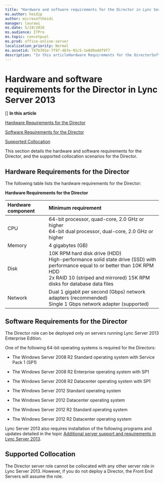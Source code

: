 ```yaml
---
title: "Hardware and software requirements for the Director in Lync Server 2013"
ms.author: heidip
author: microsoftheidi
manager: laurawi
ms.date: 5/19/2016
ms.audience: ITPro
ms.topic: concetpual
ms.prod: office-online-server
localization_priority: Normal
ms.assetid: 747b701e-7f97-46fe-91c5-1e8d9addf9f7
description: "In this articleHardware Requirements for the DirectorSoftware Requirements for the DirectorSupported Collocation"
---
```


# Hardware and software requirements for the Director in Lync Server 2013
[]
 **In this article**
  
[Hardware Requirements for the Director](#sectionSection0)
  
[Software Requirements for the Director](#sectionSection1)
  
[Supported Collocation](#sectionSection2)
  
This section details the hardware and software requirements for the Director, and the supported collocation scenarios for the Director.
  
## Hardware Requirements for the Director
<a name="sectionSection0"> </a>

The following table lists the hardware requirements for the Director:
  
**Hardware Requirements for the Director**

|**Hardware component**|**Minimum requirement**|
|:-----|:-----|
|CPU  <br/> | 64-bit processor, quad-core, 2.0 GHz or higher  <br/>  64-bit dual processor, dual-core, 2.0 GHz or higher  <br/> |
|Memory  <br/> |4 gigabytes (GB)  <br/> |
|Disk  <br/> | 10K RPM hard disk drive (HDD)  <br/>  High-performance solid state drive (SSD) with performance equal to or better than 10K RPM HDD  <br/>  2x RAID 10 (striped and mirrored) 15K RPM disks for database data files  <br/> |
|Network  <br/> | Dual 1 gigabit per second (Gbps) network adapters (recommended)  <br/>  Single 1 Gbps network adapter (supported)  <br/> |
   
## Software Requirements for the Director
<a name="sectionSection1"> </a>

The Director role can be deployed only on servers running Lync Server 2013 Enterprise Edition.
  
One of the following 64-bit operating systems is required for the Directors:
  
- The Windows Server 2008 R2 Standard operating system with Service Pack 1 (SP1)
    
- The Windows Server 2008 R2 Enterprise operating system with SP1
    
- The Windows Server 2008 R2 Datacenter operating system with SP1
    
- The Windows Server 2012 Standard operating system
    
- The Windows Server 2012 Datacenter operating system
    
- The Windows Server 2012 R2 Standard operating system
    
- The Windows Server 2012 R2 Datacenter operating system
    
Lync Server 2013 also requires installation of the following programs and updates detailed in the topic [Additional server support and requirements in Lync Server 2013](additional-server-support-and-requirements.md).
  
## Supported Collocation
<a name="sectionSection2"> </a>

The Director server role cannot be collocated with any other server role in Lync Server 2013. However, if you do not deploy a Director, the Front End Servers will assume the role.
  

